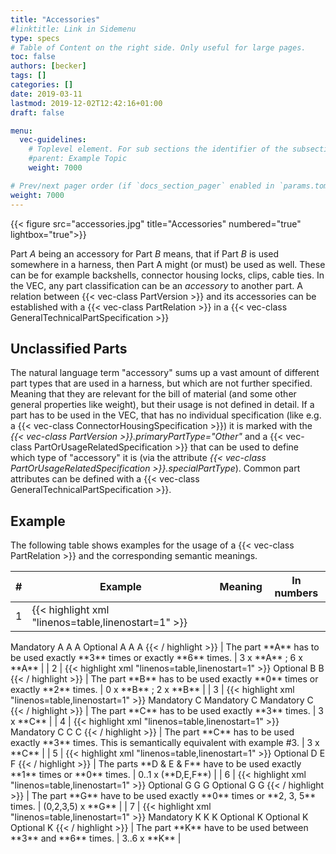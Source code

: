```yaml
---
title: "Accessories"
#linktitle: Link in Sidemenu
type: specs
# Table of Content on the right side. Only useful for large pages.
toc: false
authors: [becker]
tags: []
categories: []
date: 2019-03-11
lastmod: 2019-12-02T12:42:16+01:00
draft: false

menu:
  vec-guidelines:
    # Toplevel element. For sub sections the identifier of the subsection
    #parent: Example Topic
    weight: 7000

# Prev/next pager order (if `docs_section_pager` enabled in `params.toml`)
weight: 7000
---
```

{{< figure src="accessories.jpg" title="Accessories" numbered="true" lightbox="true">}}

Part *A* being an accessory for Part *B* means, that if Part *B* is used somewhere in a harness, then Part A might (or must) be used as well. These can be for example backshells, connector housing locks, clips, cable ties. In the VEC, any part classification can be an *accessory* to another part. A relation between {{< vec-class PartVersion >}} and its accessories can be established with a {{< vec-class PartRelation >}} in a {{< vec-class GeneralTechnicalPartSpecification >}}

## Unclassified Parts 
The natural language term "accessory" sums up a vast amount of different part types that are used in a harness, but which are not further specified. Meaning that they are relevant for the bill of material (and some other general properties like weight), but their usage is not defined in detail. If a part has to be used in the VEC, that has no individual specification (like e.g. a {{< vec-class ConnectorHousingSpecification >}}) it is marked with the *{{< vec-class PartVersion >}}.primaryPartType="Other"* and a {{< vec-class PartOrUsageRelatedSpecification >}} that can be used to define which type of "accessory" it is (via the attribute *{{< vec-class PartOrUsageRelatedSpecification >}}.specialPartType*). Common part attributes can be defined with a {{< vec-class GeneralTechnicalPartSpecification >}}.

## Example 
The following table shows examples for the usage of a {{< vec-class PartRelation >}} and the corresponding semantic meanings.

| # | Example | Meaning | In numbers |
|---|---|---|---|
| 1 |  {{< highlight xml "linenos=table,linenostart=1" >}}
<PartRelation id="id_1">
   <RelationType>Mandatory</RelationType>
   <AccessoryPart>A A A</AccessoryPart>
</PartRelation>
<PartRelation id="id_2">
   <RelationType>Optional</RelationType>
   <AccessoryPart>A A A</AccessoryPart>
</PartRelation>
{{< / highlight >}} | The part **A** has to be used exactly **3** times or exactly **6** times. | 3 x **A** ; 6 x **A**  |
| 2 | {{< highlight xml "linenos=table,linenostart=1" >}}
<PartRelation id="id_3">
   <RelationType>Optional</RelationType>
   <AccessoryPart>B B</AccessoryPart>
</PartRelation>
{{< / highlight >}} | The part **B** has to be used exactly **0** times or exactly **2** times. | 0 x **B** ; 2 x **B** |
| 3 | {{< highlight xml "linenos=table,linenostart=1" >}}
<PartRelation id="id_4">
   <RelationType>Mandatory</RelationType>
   <AccessoryPart>C</AccessoryPart>
</PartRelation>
<PartRelation id="id_5">
   <RelationType>Mandatory</RelationType>
   <AccessoryPart>C</AccessoryPart>
</PartRelation>
<PartRelation id="id_6">
   <RelationType>Mandatory</RelationType>
   <AccessoryPart>C</AccessoryPart>
</PartRelation>
{{< / highlight >}}  | The part **C** has to be used exactly **3** times. |  3 x **C** |
| 4 | {{< highlight xml "linenos=table,linenostart=1" >}}
<PartRelation id="id_4">
   <RelationType>Mandatory</RelationType>
   <AccessoryPart>C C C</AccessoryPart>
</PartRelation>
{{< / highlight >}}  | The part **C** has to be used exactly **3** times. This is semantically equivalent with example #3. |  3 x **C** |
| 5 | {{< highlight xml "linenos=table,linenostart=1" >}}
<PartRelation id="id_7">
   <RelationType>Optional</RelationType>
   <AccessoryPart>D E F</AccessoryPart>
</PartRelation>
{{< / highlight >}}  | The parts **D & E & F** have to be used exactly **1** times or **0** times. | 0..1 x (**D,E,F**) |
| 6 | {{< highlight xml "linenos=table,linenostart=1" >}}
<PartRelation id="id_8">
   <RelationType>Optional</RelationType>
   <AccessoryPart>G G G</AccessoryPart>
</PartRelation>
<PartRelation id="id_9">
   <RelationType>Optional</RelationType>
   <AccessoryPart>G G</AccessoryPart>
</PartRelation>
{{< / highlight >}}  | The part **G** have to be used exactly **0** times or **2, 3, 5** times.  | (0,2,3,5) x **G** |
| 7 | {{< highlight xml "linenos=table,linenostart=1" >}}
<PartRelation id="id_10">
   <RelationType>Mandatory</RelationType>
   <AccessoryPart>K K K</AccessoryPart>
</PartRelation>
<PartRelation id="id_11">
   <RelationType>Optional</RelationType>
   <AccessoryPart>K</AccessoryPart>
</PartRelation>
<PartRelation id="id_12">
   <RelationType>Optional</RelationType>
   <AccessoryPart>K</AccessoryPart>
</PartRelation>
<PartRelation id="id_13">
   <RelationType>Optional</RelationType>
   <AccessoryPart>K</AccessoryPart>
</PartRelation>
{{< / highlight >}}  | The part **K** have to be used between **3** and **6** times. |  3..6 x **K** |
